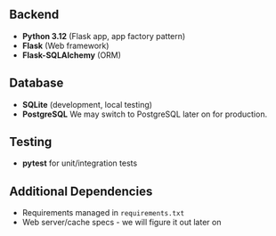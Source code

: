 ## **Backend**
- **Python 3.12** (Flask app, app factory pattern)
- **Flask** (Web framework)
- **Flask-SQLAlchemy** (ORM)

## **Database**
- **SQLite** (development, local testing)
- **PostgreSQL** We may switch to PostgreSQL later on for production.
## **Testing**
- **pytest** for unit/integration tests

## **Additional Dependencies**
- Requirements managed in `requirements.txt`
- Web server/cache specs - we will figure it out later on
